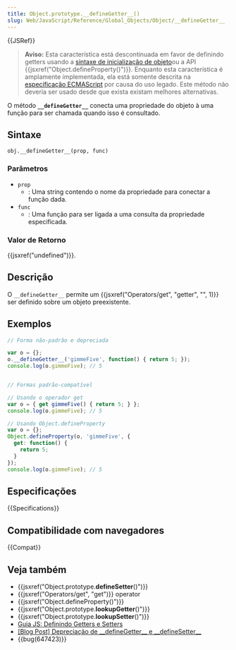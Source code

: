 ```yaml
---
title: Object.prototype.__defineGetter__()
slug: Web/JavaScript/Reference/Global_Objects/Object/__defineGetter__
---
```


{{JSRef}}

> **Aviso:** Esta característica está descontinuada em favor de definindo getters usando a [sintaxe de inicialização de objeto](/pt-BR/docs/Web/JavaScript/Reference/Operators/Object_initializer)ou a API {{jsxref("Object.defineProperty()")}}. Enquanto esta característica é amplamente implementada, ela está somente descrita na [especificação ECMAScript](https://tc39.github.io/ecma262/#sec-additional-ecmascript-features-for-web-browsers) por causa do uso legado. Este método não deveria ser usado desde que exista existam melhores alternativas.

O método **`__defineGetter__`** conecta uma propriedade do objeto à uma função para ser chamada quando isso é consultado.

## Sintaxe

```
obj.__defineGetter__(prop, func)
```

### Parâmetros

- `prop`
  - : Uma string contendo o nome da propriedade para conectar a função dada.
- `func`
  - : Uma função para ser ligada a uma consulta da propriedade especificada.

### Valor de Retorno

{{jsxref("undefined")}}.

## Descrição

O `__defineGetter__` permite um {{jsxref("Operators/get", "getter", "", 1)}} ser definido sobre um objeto preexistente.

## Exemplos

```js
// Forma não-padrão e depreciada

var o = {};
o.__defineGetter__('gimmeFive', function() { return 5; });
console.log(o.gimmeFive); // 5


// Formas padrão-compatível

// Usando o operador get
var o = { get gimmeFive() { return 5; } };
console.log(o.gimmeFive); // 5

// Usando Object.defineProperty
var o = {};
Object.defineProperty(o, 'gimmeFive', {
  get: function() {
    return 5;
  }
});
console.log(o.gimmeFive); // 5
```

## Especificações

{{Specifications}}

## Compatibilidade com navegadores

{{Compat}}

## Veja também

- {{jsxref("Object.prototype.__defineSetter__()")}}
- {{jsxref("Operators/get", "get")}} operator
- {{jsxref("Object.defineProperty()")}}
- {{jsxref("Object.prototype.__lookupGetter__()")}}
- {{jsxref("Object.prototype.__lookupSetter__()")}}
- [Guia JS: Definindo Getters e Setters](/pt-BR/docs/Web/JavaScript/Guide/Working_with_Objects#Defining_getters_and_setters)
- [\[Blog Post\] Depreciação de \_\_defineGetter\_\_ e \_\_defineSetter\_\_](https://whereswalden.com/2010/04/16/more-spidermonkey-changes-ancient-esoteric-very-rarely-used-syntax-for-creating-getters-and-setters-is-being-removed/)
- {{bug(647423)}}
